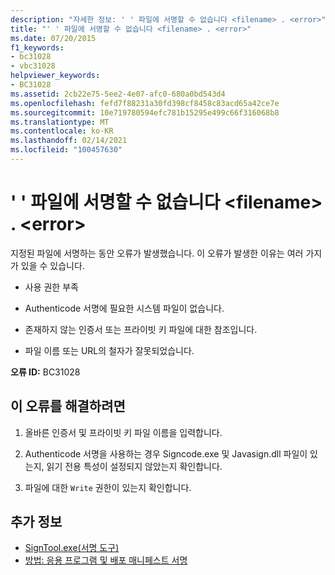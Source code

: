 ```yaml
---
description: "자세한 정보: ' ' 파일에 서명할 수 없습니다 <filename> . <error>"
title: "' ' 파일에 서명할 수 없습니다 <filename> . <error>"
ms.date: 07/20/2015
f1_keywords:
- bc31028
- vbc31028
helpviewer_keywords:
- BC31028
ms.assetid: 2cb22e75-5ee2-4e07-afc0-680a0bd543d4
ms.openlocfilehash: fefd7f88231a30fd398cf8458c83acd65a42ce7e
ms.sourcegitcommit: 10e719780594efc781b15295e499c66f316068b8
ms.translationtype: MT
ms.contentlocale: ko-KR
ms.lasthandoff: 02/14/2021
ms.locfileid: "100457630"
---
```

# <a name="unable-to-sign-file-filename-error"></a>' ' 파일에 서명할 수 없습니다 \<filename> . \<error>

지정된 파일에 서명하는 동안 오류가 발생했습니다. 이 오류가 발생한 이유는 여러 가지가 있을 수 있습니다.  
  
- 사용 권한 부족  
  
- Authenticode 서명에 필요한 시스템 파일이 없습니다.  
  
- 존재하지 않는 인증서 또는 프라이빗 키 파일에 대한 참조입니다.  
  
- 파일 이름 또는 URL의 철자가 잘못되었습니다.  
  
 **오류 ID:** BC31028  
  
## <a name="to-correct-this-error"></a>이 오류를 해결하려면  
  
1. 올바른 인증서 및 프라이빗 키 파일 이름을 입력합니다.  
  
2. Authenticode 서명을 사용하는 경우 Signcode.exe 및 Javasign.dll 파일이 있는지, 읽기 전용 특성이 설정되지 않았는지 확인합니다.  
  
3. 파일에 대한 `Write` 권한이 있는지 확인합니다.  
  
## <a name="see-also"></a>추가 정보

- [SignTool.exe(서명 도구)](../../framework/tools/signtool-exe.md)
- [방법: 응용 프로그램 및 배포 매니페스트 서명](/visualstudio/ide/how-to-sign-application-and-deployment-manifests)
